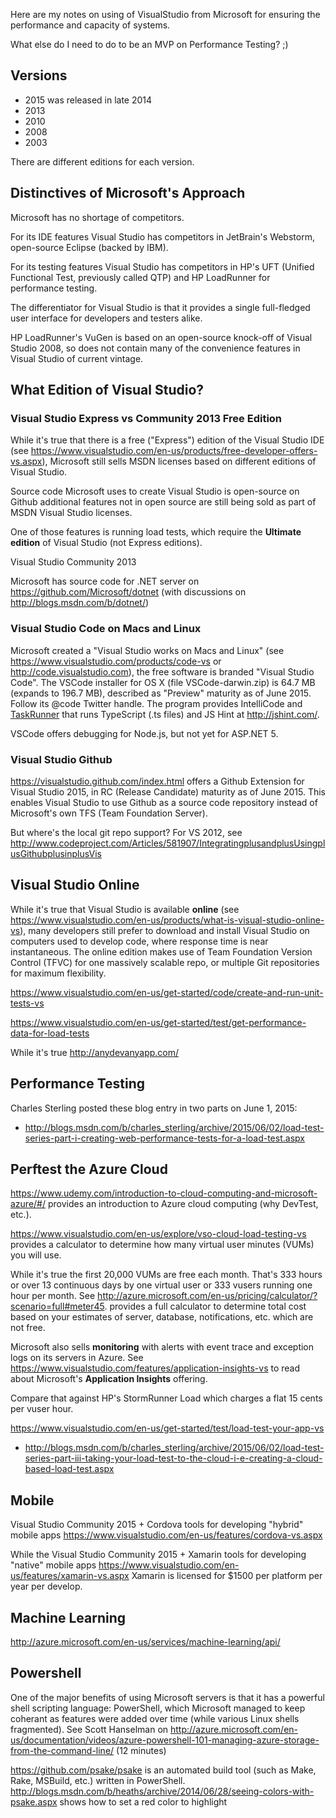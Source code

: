 Here are my notes on using of VisualStudio from Microsoft for ensuring the performance and capacity of systems.

What else do I need to do to be an MVP on Performance Testing? ;)

## <a name="Versions"> Versions</a>

* 2015 was released in late 2014
* 2013
* 2010
* 2008
* 2003

There are different editions for each version.


## <a name="Distinctives"> Distinctives of Microsoft's Approach</a>

Microsoft has no shortage of competitors.

For its IDE features Visual Studio has competitors in JetBrain's Webstorm, open-source Eclipse (backed by IBM).

For its testing features Visual Studio has competitors in HP's UFT (Unified Functional Test, previously called QTP)
and HP LoadRunner for performance testing. 

The differentiator for Visual Studio is that it provides a single full-fledged user interface for developers and testers alike.

HP LoadRunner's VuGen is based on an open-source knock-off of Visual Studio 2008,
so does not contain many of the convenience features in Visual Studio of current vintage.

## <a name="WhatEdition"> What Edition of Visual Studio?</a>

### Visual Studio Express vs Community 2013 Free Edition
While it's true that there is a free ("Express") edition of the Visual Studio IDE
(see https://www.visualstudio.com/en-us/products/free-developer-offers-vs.aspx),
Microsoft still sells MSDN licenses based on different editions of Visual Studio.

Source code Microsoft uses to create Visual Studio is open-source on Github
additional features not in open source are still being sold as part of MSDN Visual Studio licenses.

One of those features is running load tests, which require the **Ultimate edition** of Visual Studio
(not Express editions).

Visual Studio Community 2013

Microsoft has source code for .NET server on
https://github.com/Microsoft/dotnet
(with discussions on http://blogs.msdn.com/b/dotnet/)

### Visual Studio Code on Macs and Linux
Microsoft created a "Visual Studio works on Macs and Linux"
(see https://www.visualstudio.com/products/code-vs or http://code.visualstudio.com),
the free software is branded "Visual Studio Code". 
The VSCode installer for OS X (file VSCode-darwin.zip) is 64.7 MB (expands to 196.7 MB),
described as "Preview" maturity as of June 2015.
Follow its @code Twitter handle.
The program provides IntelliCode and [TaskRunner](https://code.visualstudio.com/Docs/tasks)
that runs TypeScript (.ts files) and JS Hint at http://jshint.com/.

VSCode offers debugging for Node.js, but not yet for ASP.NET 5.


### Visual Studio Github
https://visualstudio.github.com/index.html
offers a Github Extension for Visual Studio 2015, in RC (Release Candidate) maturity as of June 2015.
This enables Visual Studio to use Github as a source code repository instead of Microsoft's own 
TFS (Team Foundation Server).

But where's the local git repo support?
For VS 2012, see 
http://www.codeproject.com/Articles/581907/IntegratingplusandplusUsingplusGithubplusinplusVis

## Visual Studio Online
While it's true that Visual Studio is available **online**
(see https://www.visualstudio.com/en-us/products/what-is-visual-studio-online-vs),
many developers still prefer to download and install Visual Studio on computers used to develop code,
where response time is near instantaneous.
The online edition makes use of Team Foundation Version Control (TFVC) for one massively scalable repo, 
or multiple Git repositories for maximum flexibility.

https://www.visualstudio.com/en-us/get-started/code/create-and-run-unit-tests-vs

https://www.visualstudio.com/en-us/get-started/test/get-performance-data-for-load-tests

While it's true http://anydevanyapp.com/


## <a name="Perftest"> Performance Testing </a>
Charles Sterling posted these blog entry in two parts on June 1, 2015:

* http://blogs.msdn.com/b/charles_sterling/archive/2015/06/02/load-test-series-part-i-creating-web-performance-tests-for-a-load-test.aspx



## <a name="UsingAzure"> Perftest the Azure Cloud</a>
https://www.udemy.com/introduction-to-cloud-computing-and-microsoft-azure/#/
provides an introduction to Azure cloud computing (why DevTest, etc.).

https://www.visualstudio.com/en-us/explore/vso-cloud-load-testing-vs
provides a calculator to determine how many virtual user minutes (VUMs) you will use.

While it's true the first 20,000 VUMs are free each month. That's 333 hours or over 13 continuous days by one virtual user
or 333 vusers running one hour per month.
See http://azure.microsoft.com/en-us/pricing/calculator/?scenario=full#meter45.
provides a full calculator to determine total cost based on your estimates
of server, database, notifications, etc. which are not free.

Microsoft also sells **monitoring** with alerts with event trace and exception logs on its servers in Azure. 
See https://www.visualstudio.com/features/application-insights-vs
to read about Microsoft's **Application Insights** offering.

Compare that against HP's StormRunner Load which charges a flat 15 cents per vuser hour.

https://www.visualstudio.com/en-us/get-started/test/load-test-your-app-vs

* http://blogs.msdn.com/b/charles_sterling/archive/2015/06/02/load-test-series-part-iii-taking-your-load-test-to-the-cloud-i-e-creating-a-cloud-based-load-test.aspx

## <a name="Mobile"> Mobile</a>

Visual Studio Community 2015 + Cordova tools for developing "hybrid" mobile apps
https://www.visualstudio.com/en-us/features/cordova-vs.aspx

While the Visual Studio Community 2015 + Xamarin tools for developing "native" mobile apps
https://www.visualstudio.com/en-us/features/xamarin-vs.aspx
Xamarin is licensed for $1500 per platform per year per develop.

## <a name="MachineLearning"> Machine Learning</a>

http://azure.microsoft.com/en-us/services/machine-learning/api/

## <a name="Powershell"> Powershell</a>

One of the major benefits of using Microsoft servers is that it has a powerful shell scripting language: 
PowerShell, which Microsoft managed to keep coherant as features were added over time
(while various Linux shells fragmented).
See Scott Hanselman on http://azure.microsoft.com/en-us/documentation/videos/azure-powershell-101-managing-azure-storage-from-the-command-line/ (12 minutes)

https://github.com/psake/psake
is an automated build tool (such as Make, Rake, MSBuild, etc.) written in PowerShell.
http://blogs.msdn.com/b/heaths/archive/2014/06/28/seeing-colors-with-psake.aspx
shows how to set a red color to highlight 
